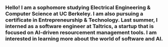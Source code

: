 ### Hello! I am a sophomore studying Electrical Engineering & Computer Science at UC Berkeley. I am also pursuing a certificate in Entrepreneurship & Technology. Last summer, I interned as a software engineer at Taltrics, a startup that is focused on AI-driven resourcement management tools. I am interested in learning more about the world of software and AI.

